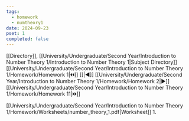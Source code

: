 ```yaml
---
tags:
  - homework
  - numtheory1
date: 2024-09-23
pset: 1
completed: false
---
```

[[Directory]], [[University/Undergraduate/Second Year/Introduction to Number Theory 1/Introduction to Number Theory 1|Subject Directory]]
[[University/Undergraduate/Second Year/Introduction to Number Theory 1/Homework/Homework 1|🞀🞀]] [[|◀]] [[University/Undergraduate/Second Year/Introduction to Number Theory 1/Homework/Homework 2|▶]] [[University/Undergraduate/Second Year/Introduction to Number Theory 1/Homework/Homework 11|🞂🞂]]

[[University/Undergraduate/Second Year/Introduction to Number Theory 1/Homework/Worksheets/number_theory_1.pdf|Worksheet]]
1. 
